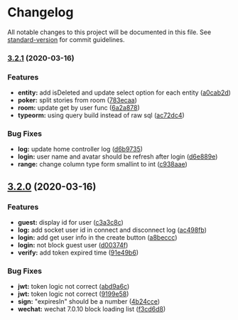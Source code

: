 # Changelog

All notable changes to this project will be documented in this file. See [standard-version](https://github.com/conventional-changelog/standard-version) for commit guidelines.

### [3.2.1](https://github.com/yociduo/scrum-planning-poker/compare/v3.2.0...v3.2.1) (2020-03-16)


### Features

* **entity:** add isDeleted and update select option for each entity ([a0cab2d](https://github.com/yociduo/scrum-planning-poker/commit/a0cab2d638a0645b9f5469e728ebeeeb0d48164f))
* **poker:** split stories from room ([783ecaa](https://github.com/yociduo/scrum-planning-poker/commit/783ecaa2f9d2af148b0ca699a1fd2bda8aa69b0b))
* **room:** update get by user func ([6a2a878](https://github.com/yociduo/scrum-planning-poker/commit/6a2a87834709f3e300cfa6f2afd56054ff31fd85))
* **typeorm:** using query build instead of raw sql ([ac72dc4](https://github.com/yociduo/scrum-planning-poker/commit/ac72dc4323c47f2b95cefb7826193a39ecc42164))


### Bug Fixes

* **log:** update home controller log ([d6b9735](https://github.com/yociduo/scrum-planning-poker/commit/d6b973523b093248251e6193ca02ddc7451ea44d))
* **login:** user name and avatar should be refresh after login ([d6e889e](https://github.com/yociduo/scrum-planning-poker/commit/d6e889e72ec8d25c13f137f9f314e27789e031c1))
* **range:** change column type form smallint to int ([c938aae](https://github.com/yociduo/scrum-planning-poker/commit/c938aae260a2ae01ea86862abbd45ac6992ca23d))

## [3.2.0](https://github.com/yociduo/scrum-planning-poker/compare/v3.1.0...v3.2.0) (2020-03-16)


### Features

* **guest:** display id for user ([c3a3c8c](https://github.com/yociduo/scrum-planning-poker/commit/c3a3c8c67ca62023ba677d2cbf334cf03b803ccd))
* **log:** add socket user id in connect and disconnect log ([ac498fb](https://github.com/yociduo/scrum-planning-poker/commit/ac498fb2f73227bc174a6a2fb27061fc0dc73cea))
* **login:** add get user info in the create button ([a8beccc](https://github.com/yociduo/scrum-planning-poker/commit/a8beccc40a6149a0053f83a8d9cec27baa6cdccf))
* **login:** not block guest user ([d00374f](https://github.com/yociduo/scrum-planning-poker/commit/d00374f30e25c048af8cfba7c396536624a29f36))
* **verify:** add token expired time ([91e49b6](https://github.com/yociduo/scrum-planning-poker/commit/91e49b65d47471e5f5a627102e5be88de24a297d))


### Bug Fixes

* **jwt:** token logic not correct ([abd9a6c](https://github.com/yociduo/scrum-planning-poker/commit/abd9a6c8cc66763bcda5f80889cb0fe978cd8367))
* **jwt:** token logic not correct ([9199e58](https://github.com/yociduo/scrum-planning-poker/commit/9199e58185d781287407ada6a340c065833d8696))
* **sign:** "expiresIn" should be a number ([4b24cce](https://github.com/yociduo/scrum-planning-poker/commit/4b24cceb11db9dc9af4131f90243e8aa1840a291))
* **wechat:** wechat 7.0.10 block loading list ([f3cd6d8](https://github.com/yociduo/scrum-planning-poker/commit/f3cd6d8591c87e67d7733a1d4765cb76d5c0afa6))
